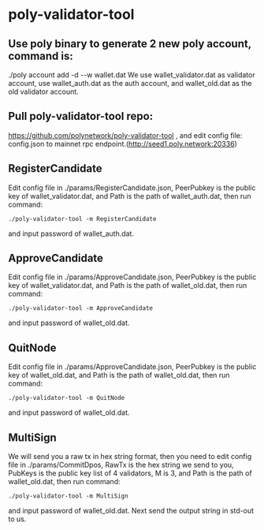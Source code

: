 # poly-validator-tool

## Use poly binary to generate 2 new poly account, command is:
./poly account add -d --w wallet.dat
We use wallet_validator.dat as validator account, use wallet_auth.dat as the auth account, and wallet_old.dat as the old validator account.

## Pull poly-validator-tool repo:
https://github.com/polynetwork/poly-validator-tool
, and edit config file: config.json to mainnet rpc endpoint.(http://seed1.poly.network:20336)

## RegisterCandidate
Edit config file in ./params/RegisterCandidate.json, PeerPubkey is the public key of wallet_validator.dat, and Path is the path of wallet_auth.dat, then run command:
```shell
./poly-validator-tool -m RegisterCandidate
```
and input password of wallet_auth.dat.

## ApproveCandidate
Edit config file in ./params/ApproveCandidate.json, PeerPubkey is the public key of wallet_validator.dat, and Path is the path of wallet_old.dat, then run command:
```shell
./poly-validator-tool -m ApproveCandidate
```
and input password of wallet_old.dat.

## QuitNode
Edit config file in ./params/ApproveCandidate.json, PeerPubkey is the public key of wallet_old.dat, and Path is the path of wallet_old.dat, then run command:
```shell
./poly-validator-tool -m QuitNode
```
and input password of wallet_old.dat.

## MultiSign
We will send you a raw tx in hex string format, then you need to edit config file in 
 ./params/CommitDpos, RawTx is the hex string we send to you, PubKeys is the public key list of 4 validators, M is 3, and Path is the path of wallet_old.dat, then run command:
```shell
./poly-validator-tool -m MultiSign
```
and input password of wallet_old.dat.
Next send the output string in std-out to us.

